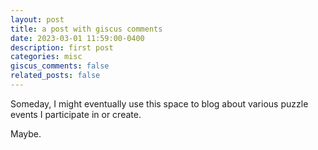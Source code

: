 ```yaml
---
layout: post
title: a post with giscus comments
date: 2023-03-01 11:59:00-0400
description: first post
categories: misc
giscus_comments: false
related_posts: false
---
```

Someday, I might eventually use this space to blog about various puzzle events I participate in or create.

Maybe.